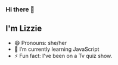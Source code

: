 ### Hi there 👋

## I'm Lizzie

- 😄 Pronouns: she/her
- 🌱 I’m currently learning JavaScript
- ⚡ Fun fact: I've been on a Tv quiz show.

<!--
**ElizabethDawson7/ElizabethDawson7** is a ✨ _special_ ✨ repository because its `README.md` (this file) appears on your GitHub profile.

Here are some ideas to get you started:

- 🔭 I’m currently working on ...
- 🌱 I’m currently learning ...
- 👯 I’m looking to collaborate on ...
- 🤔 I’m looking for help with ...
- 💬 Ask me about ...
- 📫 How to reach me: ...
- 😄 Pronouns: ...
- ⚡ Fun fact: ...
-->

